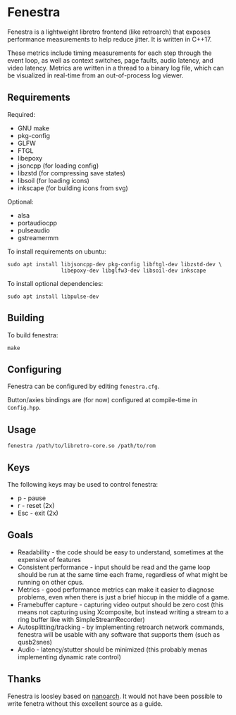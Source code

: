 Fenestra
========

Fenestra is a lightweight libretro frontend (like retroarch) that exposes
performance measurements to help reduce jitter.  It is written in
C++17.

These metrics include timing measurements for each step through the
event loop, as well as context switches, page faults, audio latency, and
video latency.  Metrics are written in a thread to a binary log file,
which can be visualized in real-time from an out-of-process log viewer.

Requirements
------------

Required:
* GNU make
* pkg-config
* GLFW
* FTGL
* libepoxy
* jsoncpp (for loading config)
* libzstd (for compressing save states)
* libsoil (for loading icons)
* inkscape (for building icons from svg)

Optional:
* alsa
* portaudiocpp
* pulseaudio
* gstreamermm

To install requirements on ubuntu:

```
sudo apt install libjsoncpp-dev pkg-config libftgl-dev libzstd-dev \
                 libepoxy-dev libglfw3-dev libsoil-dev inkscape
```

To install optional dependencies:

```
sudo apt install libpulse-dev
```

Building
--------

To build fenestra:

```
make
```

Configuring
-----------

Fenestra can be configured by editing `fenestra.cfg`.

Button/axies bindings are (for now) configured at compile-time in
`Config.hpp`.

Usage
-----

```
fenestra /path/to/libretro-core.so /path/to/rom
```

Keys
----

The following keys may be used to control fenestra:
* p - pause
* r - reset (2x)
* Esc - exit (2x)

Goals
-----

* Readability - the code should be easy to understand, sometimes at the
  expensive of features
* Consistent performance - input should be read and the game loop should be
  run at the same time each frame, regardless of what might be running on
  other cpus.
* Metrics - good performance metrics can make it easier to diagnose problems,
  even when there is just a brief hiccup in the middle of a game.
* Framebuffer capture - capturing video output should be zero cost (this means
  not capturing using Xcomposite, but instead writing a stream to a ring
  buffer like with SimpleStreamRecorder)
* Autosplitting/tracking - by implementing retroarch network commands,
  fenestra will be usable with any software that supports them (such as
  qusb2snes)
* Audio - latency/stutter should be minimized (this probably menas
  implementing dynamic rate control)

Thanks
------

Fenestra is loosley based on
[nanoarch](https://github.com/heuripedes/nanoarch).  It would not have
been possible to write fenetra without this excellent source as a guide.
